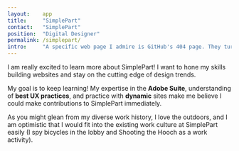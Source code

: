 ```yaml
---
layout:    app
title:     "SimplePart"
contact:   "SimplePart"
position:  "Digital Designer"
permalink: /simplepart/
intro:     "A specific web page I admire is GitHub's 404 page. They turn a frustrating mishap into a fun, interactive excuse to learn about parallax! Now, on to the cover letter..."
---
```

<p>
    I am really excited to learn more about SimplePart! I want to hone my skills building websites and stay on the cutting edge of design trends.
</p>
<p>
    My goal is to keep learning! My expertise in the <strong>Adobe Suite</strong>, understanding of <strong>best UX practices</strong>, and practice with <strong>dynamic</strong> sites make me believe I could make contributions to SimplePart immediately.
</p>
<p>
    As you might glean from my diverse work history, I love the outdoors, and I am optimistic that I would fit into the existing work culture at SimplePart easily (I spy bicycles in the lobby and Shooting the Hooch as a work activity).
</p>